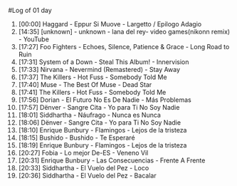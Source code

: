#Log of 01 day

1. [00:00] Haggard - Eppur Si Muove - Largetto / Epilogo Adagio
1. [14:35] [unknown] - unknown - lana del rey- video games(nikonn remix) - YouTube
1. [17:27] Foo Fighters - Echoes, Silence, Patience & Grace - Long Road to Ruin
1. [17:31] System of a Down - Steal This Album! - Innervision
1. [17:33] Nirvana - Nevermind (Remastered) - Stay Away
1. [17:37] The Killers - Hot Fuss - Somebody Told Me
1. [17:40] Muse - The Best Of Muse - Dead Star
1. [17:41] The Killers - Hot Fuss - Somebody Told Me
1. [17:56] Dorian - El Futuro No Es De Nadie - Más Problemas
1. [17:57] Dënver - Sangre Cita - Yo para Ti No Soy Nadie
1. [18:01] Siddhartha - Náufrago - Nunca es Nunca
1. [18:06] Dënver - Sangre Cita - Yo para Ti No Soy Nadie
1. [18:10] Enrique Bunbury - Flamingos - Lejos de la tristeza
1. [18:15] Bushido - Bushido - Te Esperaré
1. [18:19] Enrique Bunbury - Flamingos - Lejos de la tristeza
1. [20:27] Fobia - Lo mejor De-ES - Veneno Vil
1. [20:31] Enrique Bunbury - Las Consecuencias - Frente A Frente
1. [20:33] Siddhartha - El Vuelo del Pez - Loco
1. [20:36] Siddhartha - El Vuelo del Pez - Bacalar
